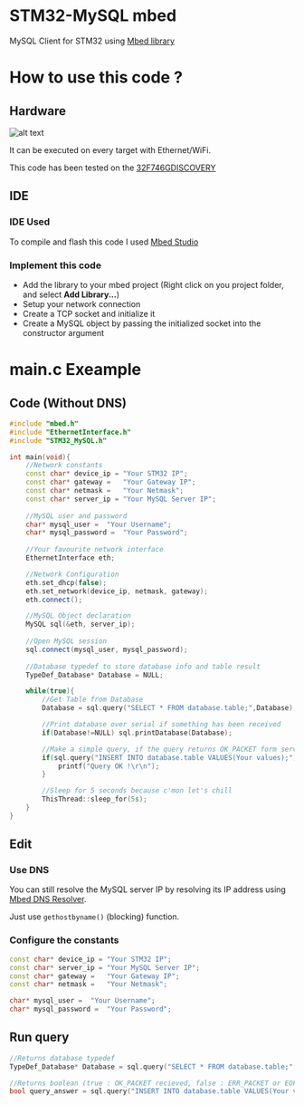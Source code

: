 # STM32-MySQL mbed
MySQL Client for STM32 using [Mbed library](https://github.com/ARMmbed/mbed-os)

# How to use this code ?
## Hardware
![alt text](https://os.mbed.com/media/cache/platforms/DISCO_F746NG.jpg.250x250_q85.jpg)

It can be executed on every target with Ethernet/WiFi.

This code has been tested on the [32F746GDISCOVERY](https://www.st.com/en/evaluation-tools/32f746gdiscovery.html)
## IDE
### IDE Used
To compile and flash this code I used [Mbed Studio](https://os.mbed.com/studio/)
### Implement this code
- Add the library to your mbed project (Right click on you project folder, and select **Add Library...**)
- Setup your network connection
- Create a TCP socket and initialize it
- Create a MySQL object by passing the initialized socket into the constructor argument

# main.c Exeample
## Code (Without DNS)
```C++
#include "mbed.h"
#include "EthernetInterface.h"
#include "STM32_MySQL.h"

int main(void){
	//Network constants
	const char* device_ip =	"Your STM32 IP";
	const char* gateway =	"Your Gateway IP";
	const char* netmask =	"Your Netmask";
	const char* server_ip =	"Your MySQL Server IP";
	
	//MySQL user and password
	char* mysql_user = 	"Your Username";
	char* mysql_password = 	"Your Password";
	
	//Your favourite network interface
	EthernetInterface eth;

	//Network Configuration
	eth.set_dhcp(false);
	eth.set_network(device_ip, netmask, gateway);
	eth.connect();

	//MySQL Object declaration
	MySQL sql(&eth, server_ip);
	
	//Open MySQL session
	sql.connect(mysql_user, mysql_password);
	
	//Database typedef to store database info and table result
	TypeDef_Database* Database = NULL;

	while(true){
		//Get Table from Database
		Database = sql.query("SELECT * FROM database.table;",Database);

		//Print database over serial if something has been received
		if(Database!=NULL) sql.printDatabase(Database);

		//Make a simple query, if the query returns OK_PACKET form server, it returns true
		if(sql.query("INSERT INTO database.table VALUES(Your values);")){
			printf("Query OK !\r\n");
		}

		//Sleep for 5 seconds because c'mon let's chill
		ThisThread::sleep_for(5s);
	}
}
```
## Edit
### Use DNS
You can still resolve the MySQL server IP by resolving its IP address using [Mbed DNS Resolver](https://os.mbed.com/docs/mbed-os/v5.15/apis/dns-resolver.html).

Just use ```gethostbyname()``` (blocking) function.
### Configure the constants
```C++
const char* device_ip =	"Your STM32 IP";
const char* server_ip =	"Your MySQL Server IP";
const char* gateway =	"Your Gateway IP";
const char* netmask =	"Your Netmask";

char* mysql_user = 	"Your Username";
char* mysql_password = 	"Your Password";
```
## Run query
```C++
//Returns database typedef
TypeDef_Database* Database = sql.query("SELECT * FROM database.table;",Database);

//Returns boolean (true : OK_PACKET recieved, false : ERR_PACKET or EOF_PACKET RECIEVED)
bool query_answer = sql.query("INSERT INTO database.table VALUES(Your values);");
```
